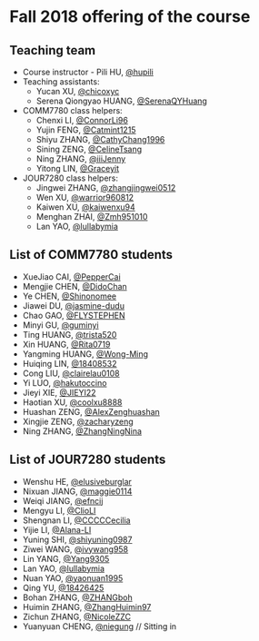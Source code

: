# Fall 2018 offering of the course

## Teaching team

- Course instructor - Pili HU, [@hupili](https://github.com/hupili/)
- Teaching assistants:
  - Yucan XU, [@chicoxyc](https://github.com/ChicoXYC/)
  - Serena Qiongyao HUANG, [@SerenaQYHuang](https://github.com/SerenaQYHuang)
- COMM7780 class helpers:
  - Chenxi LI, [@ConnorLi96](https://github.com/ConnorLi96)
  - Yujin FENG, [@Catmint1215](https://github.com/Catmint1215)
  - Shiyu ZHANG, [@CathyChang1996](https://github.com/CathyChang1996)
  - Sining ZENG, [@CelineTsang](https://github.com/CelineTsang)
  - Ning ZHANG, [@iiiJenny](https://github.com/iiiJenny)
  - Yitong LIN, [@Graceyit](https://github.com/graceyit)
- JOUR7280 class helpers:
  - Jingwei ZHANG, [@zhangjingwei0512](https://github.com/zhangjingwei0512)
  - Wen XU, [@warrior960812](https://github.com/warrior960812)
  - Kaiwen XU, [@kaiwenxu94](https://github.com/kaiwenxu94)
  - Menghan ZHAI, [@Zmh951010](https://github.com/Zmh951010)
  - Lan YAO, [@lullabymia](https://github.com/lullabymia)

## List of COMM7780 students

- XueJiao CAI, [@PepperCai](https://github.com/PepperCai)
- Mengjie CHEN, [@DidoChan](https://github.com/DidoChan)
- Ye CHEN, [@Shinonomee](https://github.com/Shinonomee)
- Jiawei DU, [@jasmine-dudu](https://github.com/jasmine-dudu)
- Chao GAO, [@FLYSTEPHEN](https://github.com/FLYSTEPHEN)
- Minyi GU, [@guminyi](https://github.com/guminyi)
- Ting HUANG, [@trista520](https://github.com/trista520)
- Xin HUANG, [@Rita0719](https://github.com/Rita0719)
- Yangming HUANG, [@Wong-Ming](https://github.com/Wong-Ming)
- Huiqing LIN, [@18408532](https://github.com/18408532)
- Cong LIU, [@clairelau0108](https://github.com/clairelau0108)
- Yi LUO, [@hakutoccino](https://github.com/hakutoccino)
- Jieyi XIE, [@JIEYI22](https://github.com/JIEYI22)
- Haotian XU, [@coolxu8888](https://github.com/coolxu8888)
- Huashan ZENG, [@AlexZenghuashan](https://github.com/AlexZenghuashan)
- Xingjie ZENG, [@zacharyzeng](https://github.com/zacharyzeng)
- Ning ZHANG, [@ZhangNingNina](https://github.com/ZhangNingNina/)

## List of JOUR7280 students

- Wenshu HE, [@elusiveburglar](https://github.com/elusiveburglar)
- Nixuan JIANG, [@maggie0114](https://github.com/maggie0114)
- Weiqi JIANG, [@efncij](https://github.com/efncij)
- Mengyu LI, [@ClioLI](https://github.com/ClioLI)
- Shengnan LI, [@CCCCCecilia](https://github.com/CCCCCecilia)
- Yijie LI, [@Alana-LI](https://github.com/Alana-LI)
- Yuning SHI, [@shiyuning0987](https://github.com/shiyuning0987)
- Ziwei WANG, [@ivywang958](https://github.com/ivywang958)
- Lin YANG, [@Yang9305](https://github.com/Yang9305)
- Lan YAO, [@lullabymia](https://github.com/lullabymia)
- Nuan YAO, [@yaonuan1995](https://github.com/yaonuan1995)
- Qing YU, [@18426425](https://github.com/18426425)
- Bohan ZHANG, [@ZHANGboh](https://github.com/ZHANGboh)
- Huimin ZHANG, [@ZhangHuimin97](https://github.com/ZhangHuimin97)
- Zichun ZHANG, [@NicoleZZC](https://github.com/NicoleZZC)
- Yuanyuan CHENG, [@niegung](https://github.com/niegung) // Sitting in
